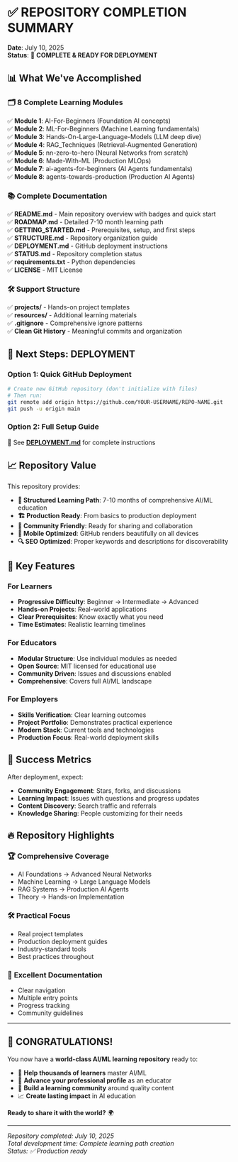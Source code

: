 # ✅ REPOSITORY COMPLETION SUMMARY

**Date**: July 10, 2025  
**Status**: 🎉 **COMPLETE & READY FOR DEPLOYMENT**

## 📊 What We've Accomplished

### 🗂️ **8 Complete Learning Modules**
✅ **Module 1**: AI-For-Beginners (Foundation AI concepts)  
✅ **Module 2**: ML-For-Beginners (Machine Learning fundamentals)  
✅ **Module 3**: Hands-On-Large-Language-Models (LLM deep dive)  
✅ **Module 4**: RAG_Techniques (Retrieval-Augmented Generation)  
✅ **Module 5**: nn-zero-to-hero (Neural Networks from scratch)  
✅ **Module 6**: Made-With-ML (Production MLOps)  
✅ **Module 7**: ai-agents-for-beginners (AI Agents fundamentals)  
✅ **Module 8**: agents-towards-production (Production AI Agents)  

### 📚 **Complete Documentation**
✅ **README.md** - Main repository overview with badges and quick start  
✅ **ROADMAP.md** - Detailed 7-10 month learning path  
✅ **GETTING_STARTED.md** - Prerequisites, setup, and first steps  
✅ **STRUCTURE.md** - Repository organization guide  
✅ **DEPLOYMENT.md** - GitHub deployment instructions  
✅ **STATUS.md** - Repository completion status  
✅ **requirements.txt** - Python dependencies  
✅ **LICENSE** - MIT License  

### 🛠️ **Support Structure**
✅ **projects/** - Hands-on project templates  
✅ **resources/** - Additional learning materials  
✅ **.gitignore** - Comprehensive ignore patterns  
✅ **Clean Git History** - Meaningful commits and organization  

## 🚀 Next Steps: DEPLOYMENT

### Option 1: Quick GitHub Deployment
```bash
# Create new GitHub repository (don't initialize with files)
# Then run:
git remote add origin https://github.com/YOUR-USERNAME/REPO-NAME.git
git push -u origin main
```

### Option 2: Full Setup Guide
📖 See **[DEPLOYMENT.md](./DEPLOYMENT.md)** for complete instructions

## 📈 Repository Value

This repository provides:
- **🎯 Structured Learning Path**: 7-10 months of comprehensive AI/ML education
- **🏗️ Production Ready**: From basics to production deployment
- **🤝 Community Friendly**: Ready for sharing and collaboration
- **📱 Mobile Optimized**: GitHub renders beautifully on all devices
- **🔍 SEO Optimized**: Proper keywords and descriptions for discoverability

## 🌟 Key Features

### For Learners
- **Progressive Difficulty**: Beginner → Intermediate → Advanced
- **Hands-on Projects**: Real-world applications
- **Clear Prerequisites**: Know exactly what you need
- **Time Estimates**: Realistic learning timelines

### For Educators
- **Modular Structure**: Use individual modules as needed
- **Open Source**: MIT licensed for educational use
- **Community Driven**: Issues and discussions enabled
- **Comprehensive**: Covers full AI/ML landscape

### For Employers
- **Skills Verification**: Clear learning outcomes
- **Project Portfolio**: Demonstrates practical experience
- **Modern Stack**: Current tools and technologies
- **Production Focus**: Real-world deployment skills

## 🎯 Success Metrics

After deployment, expect:
- **Community Engagement**: Stars, forks, and discussions
- **Learning Impact**: Issues with questions and progress updates
- **Content Discovery**: Search traffic and referrals
- **Knowledge Sharing**: People customizing for their needs

## 🔥 Repository Highlights

### 🏆 **Comprehensive Coverage**
- AI Foundations → Advanced Neural Networks
- Machine Learning → Large Language Models  
- RAG Systems → Production AI Agents
- Theory → Hands-on Implementation

### 🛠️ **Practical Focus**
- Real project templates
- Production deployment guides
- Industry-standard tools
- Best practices throughout

### 📖 **Excellent Documentation**
- Clear navigation
- Multiple entry points
- Progress tracking
- Community guidelines

---

## 🎉 CONGRATULATIONS!

You now have a **world-class AI/ML learning repository** ready to:
- 🌟 **Help thousands of learners** master AI/ML
- 🚀 **Advance your professional profile** as an educator
- 🤝 **Build a learning community** around quality content
- 📈 **Create lasting impact** in AI education

**Ready to share it with the world?** 🌍

---

*Repository completed: July 10, 2025*  
*Total development time: Complete learning path creation*  
*Status: ✅ Production ready*
